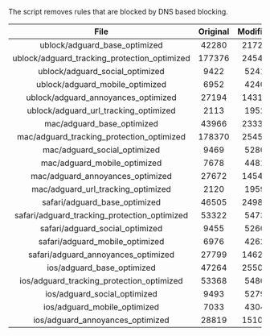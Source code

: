 The script removes rules that are blocked by DNS based blocking.


| File | Original | Modified |
|:----:|:-----:|:-----:|
| ublock/adguard_base_optimized | 42280 | 21725 |
| ublock/adguard_tracking_protection_optimized | 177376 | 24542 |
| ublock/adguard_social_optimized | 9422 | 5241 |
| ublock/adguard_mobile_optimized | 6952 | 4240 |
| ublock/adguard_annoyances_optimized | 27194 | 14314 |
| ublock/adguard_url_tracking_optimized | 2113 | 1952 |
| mac/adguard_base_optimized | 43966 | 23334 |
| mac/adguard_tracking_protection_optimized | 178370 | 25450 |
| mac/adguard_social_optimized | 9469 | 5280 |
| mac/adguard_mobile_optimized | 7678 | 4481 |
| mac/adguard_annoyances_optimized | 27672 | 14544 |
| mac/adguard_url_tracking_optimized | 2120 | 1959 |
| safari/adguard_base_optimized | 46505 | 24984 |
| safari/adguard_tracking_protection_optimized | 53322 | 5473 |
| safari/adguard_social_optimized | 9455 | 5260 |
| safari/adguard_mobile_optimized | 6976 | 4262 |
| safari/adguard_annoyances_optimized | 27799 | 14620 |
| ios/adguard_base_optimized | 47264 | 25500 |
| ios/adguard_tracking_protection_optimized | 53368 | 5480 |
| ios/adguard_social_optimized | 9493 | 5279 |
| ios/adguard_mobile_optimized | 7033 | 4304 |
| ios/adguard_annoyances_optimized | 28819 | 15106 |